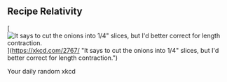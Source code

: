 ## Recipe Relativity
[![It says to cut the onions into 1/4" slices, but I'd better correct for length contraction.](https://imgs.xkcd.com/comics/recipe_relativity.png)](https://xkcd.com/2767/ "It says to cut the onions into 1/4" slices, but I'd better correct for length contraction.")

Your daily random xkcd
